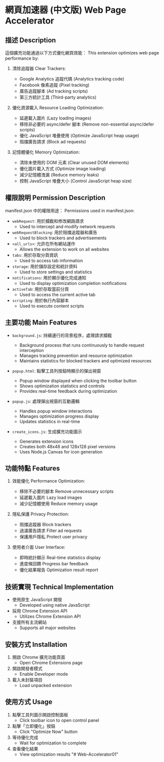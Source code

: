 # 網頁加速器 (中文版) Web Page Accelerator

## 描述 Description

這個擴充功能通過以下方式優化網頁效能：
This extension optimizes web page performance by:

1. 清除追蹤器 Clear Trackers:
   - Google Analytics 追蹤代碼 (Analytics tracking code)
   - Facebook 像素追蹤 (Pixel tracking)
   - 廣告追蹤腳本 (Ad tracking scripts)
   - 第三方統計工具 (Third-party analytics)

2. 優化資源載入 Resource Loading Optimization:
   - 延遲載入圖片 (Lazy loading images)
   - 移除非必要的 async/defer 腳本 (Remove non-essential async/defer scripts)
   - 優化 JavaScript 堆疊使用 (Optimize JavaScript heap usage)
   - 阻擋廣告請求 (Block ad requests)

3. 記憶體優化 Memory Optimization:
   - 清除未使用的 DOM 元素 (Clear unused DOM elements)
   - 優化圖片載入方式 (Optimize image loading)
   - 減少記憶體洩漏 (Reduce memory leaks)
   - 控制 JavaScript 堆疊大小 (Control JavaScript heap size)

## 權限說明 Permission Description

manifest.json 中的權限用途：
Permissions used in manifest.json:

- `webRequest`: 用於攔截和修改網路請求
  - Used to intercept and modify network requests
- `webRequestBlocking`: 用於阻擋追蹤器和廣告
  - Used to block trackers and advertisements
- `<all_urls>`: 允許在所有網站運作
  - Allows the extension to work on all websites
- `tabs`: 用於存取分頁資訊
  - Used to access tab information
- `storage`: 用於儲存設定和統計資料
  - Used to store settings and statistics
- `notifications`: 用於顯示優化完成通知
  - Used to display optimization completion notifications
- `activeTab`: 用於存取當前分頁
  - Used to access the current active tab
- `scripting`: 用於執行內容腳本
  - Used to execute content scripts

## 主要功能 Main Features

- `background.js`: 持續運行的背景程序，處理請求攔截
  - Background process that runs continuously to handle request interception
  - Manages tracking prevention and resource optimization
  - Maintains statistics for blocked trackers and optimized resources

- `popup.html`: 點擊工具列按鈕時顯示的彈出視窗
  - Popup window displayed when clicking the toolbar button
  - Shows optimization statistics and controls
  - Provides real-time feedback during optimization

- `popup.js`: 處理彈出視窗的互動邏輯
  - Handles popup window interactions
  - Manages optimization progress display
  - Updates statistics in real-time

- `create_icons.js`: 生成擴充功能圖示
  - Generates extension icons
  - Creates both 48x48 and 128x128 pixel versions
  - Uses Node.js Canvas for icon generation

## 功能特點 Features

1. 效能優化 Performance Optimization:
   - 移除不必要的腳本 Remove unnecessary scripts
   - 延遲載入圖片 Lazy load images
   - 減少記憶體使用 Reduce memory usage

2. 隱私保護 Privacy Protection:
   - 阻擋追蹤器 Block trackers
   - 過濾廣告請求 Filter ad requests
   - 保護用戶隱私 Protect user privacy

3. 使用者介面 User Interface:
   - 即時統計顯示 Real-time statistics display
   - 進度條回饋 Progress bar feedback
   - 優化結果報告 Optimization result report

## 技術實現 Technical Implementation

- 使用原生 JavaScript 開發
  - Developed using native JavaScript
- 採用 Chrome Extension API
  - Utilizes Chrome Extension API
- 支援所有主流網站
  - Supports all major websites

## 安裝方式 Installation

1. 開啟 Chrome 擴充功能頁面
   - Open Chrome Extensions page
2. 開啟開發者模式
   - Enable Developer mode
3. 載入未封裝項目
   - Load unpacked extension

## 使用方式 Usage

1. 點擊工具列圖示開啟控制面板
   - Click toolbar icon to open control panel
2. 點擊「立即優化」按鈕
   - Click "Optimize Now" button
3. 等待優化完成
   - Wait for optimization to complete
4. 查看優化結果
   - View optimization results 
"# Web-Accelerator01" 
